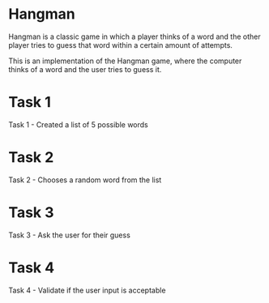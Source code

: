 # Hangman
Hangman is a classic game in which a player thinks of a word and the other player tries to guess that word within a certain amount of attempts.

This is an implementation of the Hangman game, where the computer thinks of a word and the user tries to guess it.

# Task 1
Task 1 - Created a list of 5 possible words

# Task 2
Task 2 - Chooses a random word from the list

# Task 3
Task 3 - Ask the user for their guess

# Task 4
Task 4 - Validate if the user input is acceptable